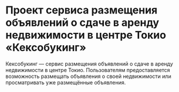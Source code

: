 # Проект сервиса размещения объявлений о сдаче в аренду недвижимости в центре Токио  «Кексобукинг»

Кексобукинг — сервис размещения объявлений о сдаче в аренду недвижимости в центре Токио. Пользователям предоставляется возможность размещать объявления о своей недвижимости или просматривать уже размещённые объявления.
